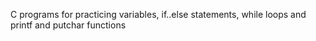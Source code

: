 C programs for practicing variables, if..else statements, while loops and printf and putchar functions
